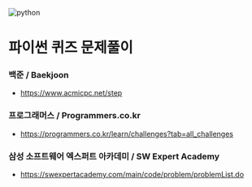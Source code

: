![python](https://github.com/FeetCodingHommy/CodingSkillTest/blob/master/pic_python.png)

# 파이썬 퀴즈 문제풀이
### 백준 / Baekjoon
* https://www.acmicpc.net/step
### 프로그래머스 / Programmers.co.kr
* https://programmers.co.kr/learn/challenges?tab=all_challenges
### 삼성 소프트웨어 엑스퍼트 아카데미 / SW Expert Academy
* https://swexpertacademy.com/main/code/problem/problemList.do
